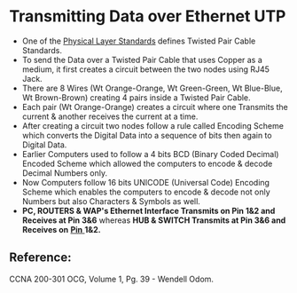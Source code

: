 # Transmitting Data over Ethernet UTP

* One of the [Physical Layer Standards](https://app.gitbook.com/@mudassirs46/s/network-fundamentals/~/drafts/-MRZ8l67L5MHnaQIEh9W/physical-layer-standards) defines Twisted Pair Cable Standards.
* To send the Data over a Twisted Pair Cable that uses Copper as a medium, it first creates a circuit between the two nodes using RJ45 Jack.
* There are 8 Wires \(Wt Orange-Orange, Wt Green-Green, Wt Blue-Blue, Wt Brown-Brown\) creating 4 pairs inside a Twisted Pair Cable.
* Each pair \(Wt Orange-Orange\) creates a circuit where one Transmits the current & another receives the current at a time.
* After creating a circuit two nodes follow a rule called Encoding Scheme which converts the Digital Data into a sequence of bits then again to Digital Data.
* Earlier Computers used to follow a 4 bits BCD \(Binary Coded Decimal\) Encoded Scheme which allowed the computers to encode & decode Decimal Numbers only.
* Now Computers follow 16 bits UNICODE \(Universal Code\) Encoding Scheme which enables the computers to encode & decode not only Numbers but also Characters & Symbols as well.
* **PC, ROUTERS & WAP's Ethernet Interface Transmits on Pin 1&2 and Receives at Pin 3&6** whereas **HUB & SWITCH Transmits at Pin 3&6 and Receives on** [**Pin** ](https://app.gitbook.com/@mudassirs46/s/network-fundamentals/~/drafts/-MRZ8l67L5MHnaQIEh9W/cabling-pinouts-ethernet-utp)**1&2.**

## Reference:

CCNA 200-301 OCG, Volume 1, Pg. 39 - Wendell Odom.

